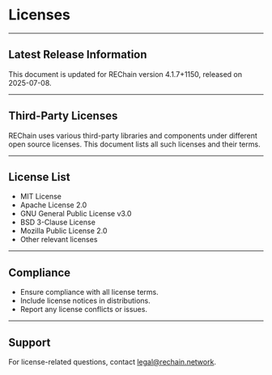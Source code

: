 # Licenses

---

## Latest Release Information

This document is updated for REChain version 4.1.7+1150, released on 2025-07-08.

---

## Third-Party Licenses

REChain uses various third-party libraries and components under different open source licenses. This document lists all such licenses and their terms.

---

## License List

- MIT License
- Apache License 2.0
- GNU General Public License v3.0
- BSD 3-Clause License
- Mozilla Public License 2.0
- Other relevant licenses

---

## Compliance

- Ensure compliance with all license terms.
- Include license notices in distributions.
- Report any license conflicts or issues.

---

## Support

For license-related questions, contact legal@rechain.network.
